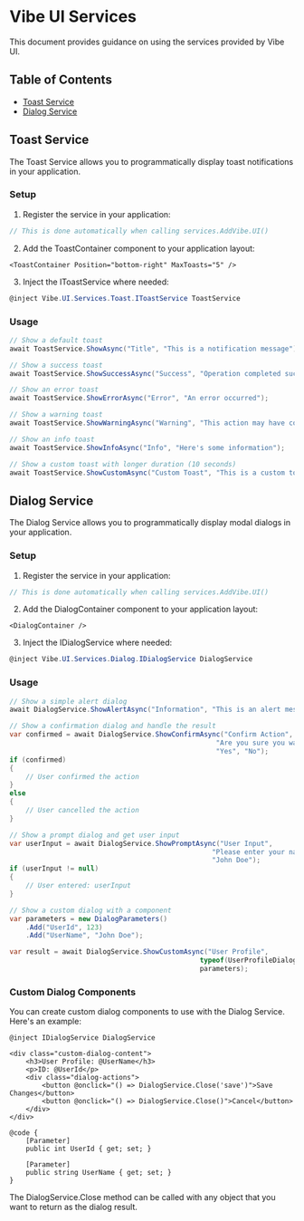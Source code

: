 # Vibe UI Services

This document provides guidance on using the services provided by Vibe UI.

## Table of Contents

- [Toast Service](#toast-service)
- [Dialog Service](#dialog-service)

## Toast Service

The Toast Service allows you to programmatically display toast notifications in your application.

### Setup

1. Register the service in your application:

```csharp
// This is done automatically when calling services.AddVibe.UI()
```

2. Add the ToastContainer component to your application layout:

```razor
<ToastContainer Position="bottom-right" MaxToasts="5" />
```

3. Inject the IToastService where needed:

```csharp
@inject Vibe.UI.Services.Toast.IToastService ToastService
```

### Usage

```csharp
// Show a default toast
await ToastService.ShowAsync("Title", "This is a notification message");

// Show a success toast
await ToastService.ShowSuccessAsync("Success", "Operation completed successfully");

// Show an error toast
await ToastService.ShowErrorAsync("Error", "An error occurred");

// Show a warning toast
await ToastService.ShowWarningAsync("Warning", "This action may have consequences");

// Show an info toast
await ToastService.ShowInfoAsync("Info", "Here's some information");

// Show a custom toast with longer duration (10 seconds)
await ToastService.ShowCustomAsync("Custom Toast", "This is a custom toast", "info", null, 10000);
```

## Dialog Service

The Dialog Service allows you to programmatically display modal dialogs in your application.

### Setup

1. Register the service in your application:

```csharp
// This is done automatically when calling services.AddVibe.UI()
```

2. Add the DialogContainer component to your application layout:

```razor
<DialogContainer />
```

3. Inject the IDialogService where needed:

```csharp
@inject Vibe.UI.Services.Dialog.IDialogService DialogService
```

### Usage

```csharp
// Show a simple alert dialog
await DialogService.ShowAlertAsync("Information", "This is an alert message");

// Show a confirmation dialog and handle the result
var confirmed = await DialogService.ShowConfirmAsync("Confirm Action", 
                                                   "Are you sure you want to proceed?", 
                                                   "Yes", "No");
if (confirmed)
{
    // User confirmed the action
}
else
{
    // User cancelled the action
}

// Show a prompt dialog and get user input
var userInput = await DialogService.ShowPromptAsync("User Input", 
                                                  "Please enter your name:", 
                                                  "John Doe");
if (userInput != null)
{
    // User entered: userInput
}

// Show a custom dialog with a component
var parameters = new DialogParameters()
    .Add("UserId", 123)
    .Add("UserName", "John Doe");

var result = await DialogService.ShowCustomAsync("User Profile", 
                                               typeof(UserProfileDialog), 
                                               parameters);
```

### Custom Dialog Components

You can create custom dialog components to use with the Dialog Service. Here's an example:

```razor
@inject IDialogService DialogService

<div class="custom-dialog-content">
    <h3>User Profile: @UserName</h3>
    <p>ID: @UserId</p>
    <div class="dialog-actions">
        <button @onclick="() => DialogService.Close('save')">Save Changes</button>
        <button @onclick="() => DialogService.Close()">Cancel</button>
    </div>
</div>

@code {
    [Parameter]
    public int UserId { get; set; }
    
    [Parameter]
    public string UserName { get; set; }
}
```

The DialogService.Close method can be called with any object that you want to return as the dialog result.